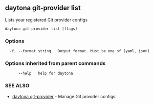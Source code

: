 ## daytona git-provider list

Lists your registered Git provider configs

```
daytona git-provider list [flags]
```

### Options

```
  -f, --format string   Output format. Must be one of (yaml, json)
```

### Options inherited from parent commands

```
      --help   help for daytona
```

### SEE ALSO

* [daytona git-provider](daytona_git-provider.md)	 - Manage Git provider configs

